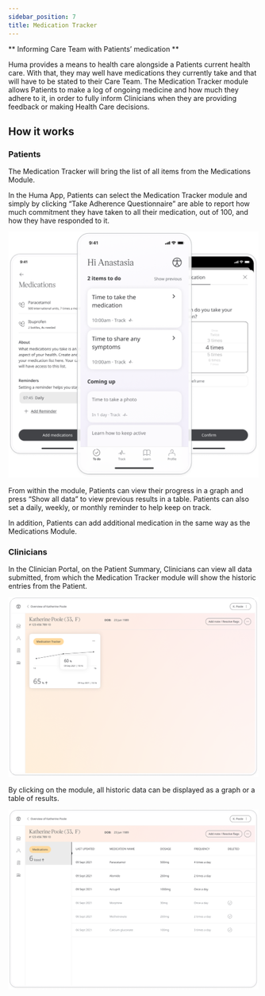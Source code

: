 ```yaml
---
sidebar_position: 7
title: Medication Tracker
---
```


** Informing Care Team with Patients’ medication **

Huma provides a means to health care alongside a Patients current health care. With that, they may well have medications they currently take and that will have to be stated to their Care Team. The Medication Tracker module allows Patients to make a log of ongoing medicine and how much they adhere to it, in order to fully inform Clinicians when they are providing feedback or making Health Care decisions.

## How it works

### Patients

The Medication Tracker will bring the list of all items from the Medications Module. 

In the Huma App, Patients can select the Medication Tracker module and simply by clicking “Take Adherence Questionnaire” are able to report how much commitment they have taken to all their medication, out of 100, and how they have responded to it.

![Adding to the medication tracker](./assets/medication-tracker.png)

From within the module, Patients can view their progress in a graph and press “Show all data” to view previous results in a table. Patients can also set a daily, weekly, or monthly reminder to help keep on track.

In addition, Patients can add additional medication in the same way as the Medications Module.

### Clinicians

In the Clinician Portal, on the Patient Summary, Clinicians can view all data submitted, from which the Medication Tracker module will show the historic entries from the Patient.

![Medication tracker in Clinician Portal](./assets/cp-patient-summary-medication-tracker.png)

By clicking on the module, all historic data can be displayed as a graph or a table of results.

![Medication tracker in Clinician Portal](./assets/cp-module-details-medication-tracker.png)